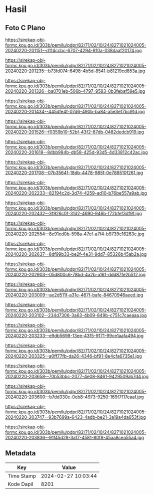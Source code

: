 # Hasil

## Foto C Plano

https://sirekap-obj-formc.kpu.go.id/303b/pemilu/pdpr/82/71/02/10/24/8271021024005-20240220-201151--d114ccbc-6707-4294-810a-038daaf20174.jpg

https://sirekap-obj-formc.kpu.go.id/303b/pemilu/pdpr/82/71/02/10/24/8271021024005-20240220-201235--b73fd074-6498-4b5d-8541-b81219cd853a.jpg

https://sirekap-obj-formc.kpu.go.id/303b/pemilu/pdpr/82/71/02/10/24/8271021024005-20240220-201326--ba0701eb-506b-4797-9583-0b3febaf59e5.jpg

https://sirekap-obj-formc.kpu.go.id/303b/pemilu/pdpr/82/71/02/10/24/8271021024005-20240220-201434--445dfe4f-07d6-490b-ba84-a5e3e17bc91d.jpg

https://sirekap-obj-formc.kpu.go.id/303b/pemilu/pdpr/82/71/02/10/24/8271021024005-20240220-201526--f0359b10-52bf-43f2-87db-0482dedcb919.jpg

https://sirekap-obj-formc.kpu.go.id/303b/pemilu/pdpr/82/71/02/10/24/8271021024005-20240220-201618--8dbb984b-db58-425d-93d5-4d33812c42ac.jpg

https://sirekap-obj-formc.kpu.go.id/303b/pemilu/pdpr/82/71/02/10/24/8271021024005-20240220-201708--07b3564f-18db-4478-985f-0e788510f261.jpg

https://sirekap-obj-formc.kpu.go.id/303b/pemilu/pdpr/82/71/02/10/24/8271021024005-20240220-202233--82194c2d-3d74-4259-ad10-b76be557a9ab.jpg

https://sirekap-obj-formc.kpu.go.id/303b/pemilu/pdpr/82/71/02/10/24/8271021024005-20240220-202432--3f926c0f-31d2-4690-946b-f72bfef3df9f.jpg

https://sirekap-obj-formc.kpu.go.id/303b/pemilu/pdpr/82/71/02/10/24/8271021024005-20240220-202554--8e91ed0b-598a-47cf-a7f4-b9739c16263c.jpg

https://sirekap-obj-formc.kpu.go.id/303b/pemilu/pdpr/82/71/02/10/24/8271021024005-20240220-202637--8df99b33-be2f-4e31-9dd7-85326b45ab2a.jpg

https://sirekap-obj-formc.kpu.go.id/303b/pemilu/pdpr/82/71/02/10/24/8271021024005-20240220-202903--05d800c6-78bd-4a2b-a161-ddd87fe2b512.jpg

https://sirekap-obj-formc.kpu.go.id/303b/pemilu/pdpr/82/71/02/10/24/8271021024005-20240220-203009--ae2d511f-a31e-467f-bafe-84670946aeed.jpg

https://sirekap-obj-formc.kpu.go.id/303b/pemilu/pdpr/82/71/02/10/24/8271021024005-20240220-203102--234d7306-3a63-4b09-849b-c751c7caeaaa.jpg

https://sirekap-obj-formc.kpu.go.id/303b/pemilu/pdpr/82/71/02/10/24/8271021024005-20240220-203233--e9db5698-13ee-43f5-9171-99ce1aafa494.jpg

https://sirekap-obj-formc.kpu.go.id/303b/pemilu/pdpr/82/71/02/10/24/8271021024005-20240220-203325--a0ff77fb-da26-4346-bf91-8e4cfa6735e1.jpg

https://sirekap-obj-formc.kpu.go.id/303b/pemilu/pdpr/82/71/02/10/24/8271021024005-20240220-203658--70b53bbc-2077-4e08-8461-9429509ab7d4.jpg

https://sirekap-obj-formc.kpu.go.id/303b/pemilu/pdpr/82/71/02/10/24/8271021024005-20240220-203600--b7dd330c-0eb8-4973-9250-169f7f17eaaf.jpg

https://sirekap-obj-formc.kpu.go.id/303b/pemilu/pdpr/82/71/02/10/24/8271021024005-20240220-203747--93b7699a-6423-4adb-be21-3a19a4da653f.jpg

https://sirekap-obj-formc.kpu.go.id/303b/pemilu/pdpr/82/71/02/10/24/8271021024005-20240220-203836--91f45d28-3a17-4581-80f8-45aa8cea55a4.jpg


## Metadata

| Key        | Value               |
| ---------- | ------------------- |
| Time Stamp | 2024-02-27 10:03:44 |
| Kode Dapil | 8201                |



